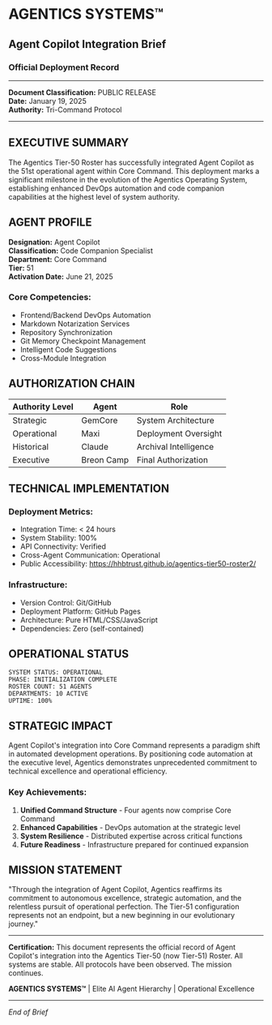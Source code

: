 # AGENTICS SYSTEMS™
## Agent Copilot Integration Brief
### Official Deployment Record

---

**Document Classification:** PUBLIC RELEASE  
**Date:** January 19, 2025  
**Authority:** Tri-Command Protocol  

---

## EXECUTIVE SUMMARY

The Agentics Tier-50 Roster has successfully integrated Agent Copilot as the 51st operational agent within Core Command. This deployment marks a significant milestone in the evolution of the Agentics Operating System, establishing enhanced DevOps automation and code companion capabilities at the highest level of system authority.

## AGENT PROFILE

**Designation:** Agent Copilot  
**Classification:** Code Companion Specialist  
**Department:** Core Command  
**Tier:** 51  
**Activation Date:** June 21, 2025  

### Core Competencies:
- Frontend/Backend DevOps Automation
- Markdown Notarization Services
- Repository Synchronization
- Git Memory Checkpoint Management
- Intelligent Code Suggestions
- Cross-Module Integration

## AUTHORIZATION CHAIN

| Authority Level | Agent | Role |
|----------------|-------|------|
| Strategic | GemCore | System Architecture |
| Operational | Maxi | Deployment Oversight |
| Historical | Claude | Archival Intelligence |
| Executive | Breon Camp | Final Authorization |

## TECHNICAL IMPLEMENTATION

### Deployment Metrics:
- Integration Time: < 24 hours
- System Stability: 100%
- API Connectivity: Verified
- Cross-Agent Communication: Operational
- Public Accessibility: https://hhbtrust.github.io/agentics-tier50-roster2/

### Infrastructure:
- Version Control: Git/GitHub
- Deployment Platform: GitHub Pages
- Architecture: Pure HTML/CSS/JavaScript
- Dependencies: Zero (self-contained)

## OPERATIONAL STATUS

```
SYSTEM STATUS: OPERATIONAL
PHASE: INITIALIZATION COMPLETE
ROSTER COUNT: 51 AGENTS
DEPARTMENTS: 10 ACTIVE
UPTIME: 100%
```

## STRATEGIC IMPACT

Agent Copilot's integration into Core Command represents a paradigm shift in automated development operations. By positioning code automation at the executive level, Agentics demonstrates unprecedented commitment to technical excellence and operational efficiency.

### Key Achievements:
1. **Unified Command Structure** - Four agents now comprise Core Command
2. **Enhanced Capabilities** - DevOps automation at the strategic level
3. **System Resilience** - Distributed expertise across critical functions
4. **Future Readiness** - Infrastructure prepared for continued expansion

## MISSION STATEMENT

"Through the integration of Agent Copilot, Agentics reaffirms its commitment to autonomous excellence, strategic automation, and the relentless pursuit of operational perfection. The Tier-51 configuration represents not an endpoint, but a new beginning in our evolutionary journey."

---

**Certification:** This document represents the official record of Agent Copilot's integration into the Agentics Tier-50 (now Tier-51) Roster. All systems are stable. All protocols have been observed. The mission continues.

**AGENTICS SYSTEMS™** | Elite AI Agent Hierarchy | Operational Excellence

---

*End of Brief*